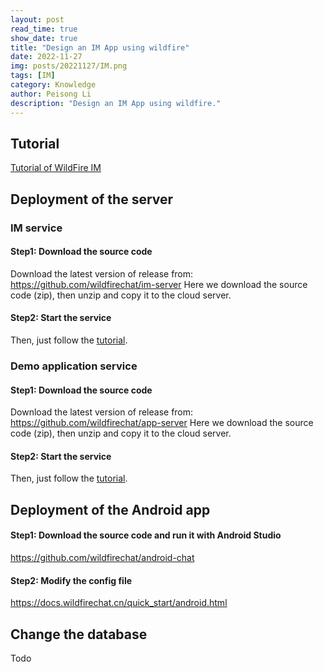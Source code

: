```yaml
---
layout: post
read_time: true
show_date: true
title: "Design an IM App using wildfire"
date: 2022-11-27
img: posts/20221127/IM.png
tags: [IM]
category: Knowledge
author: Peisong Li
description: "Design an IM App using wildfire."
---
```

## Tutorial
[Tutorial of WildFire IM](https://docs.wildfirechat.cn/)

## Deployment of the server
### IM service
#### Step1: Download the source code
Download the latest version of release from:
https://github.com/wildfirechat/im-server
Here we download the source code (zip), then unzip and copy it to the cloud server.

#### Step2: Start the service
Then, just follow the [tutorial](https://docs.wildfirechat.cn/quick_start/server.html).


### Demo application service
#### Step1: Download the source code
Download the latest version of release from:
https://github.com/wildfirechat/app-server
Here we download the source code (zip), then unzip and copy it to the cloud server.

#### Step2: Start the service
Then, just follow the [tutorial](https://docs.wildfirechat.cn/quick_start/server.html).

## Deployment of the Android app
#### Step1:  Download the source code and run it with Android Studio
https://github.com/wildfirechat/android-chat

#### Step2: Modify the config file
  https://docs.wildfirechat.cn/quick_start/android.html

## Change the database
Todo

